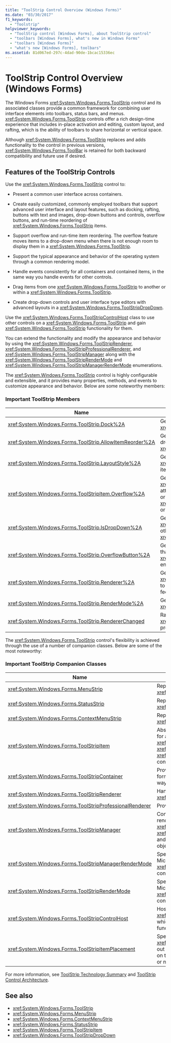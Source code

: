 ```yaml
---
title: "ToolStrip Control Overview (Windows Forms)"
ms.date: "03/30/2017"
f1_keywords: 
  - "Toolstrip"
helpviewer_keywords: 
  - "ToolStrip control [Windows Forms], about ToolStrip control"
  - "toolbars [Windows Forms], what's new in Windows Forms"
  - "toolbars [Windows Forms]"
  - "what's new [Windows Forms], toolbars"
ms.assetid: 81d067ed-297c-4dad-90de-1bcac15336ec
---
```

# ToolStrip Control Overview (Windows Forms)
The Windows Forms <xref:System.Windows.Forms.ToolStrip> control and its associated classes provide a common framework for combining user interface elements into toolbars, status bars, and menus. <xref:System.Windows.Forms.ToolStrip> controls offer a rich design-time experience that includes in-place activation and editing, custom layout, and rafting, which is the ability of toolbars to share horizontal or vertical space.  
  
 Although <xref:System.Windows.Forms.ToolStrip> replaces and adds functionality to the control in previous versions, <xref:System.Windows.Forms.ToolBar> is retained for both backward compatibility and future use if desired.  
  
## Features of the ToolStrip Controls  
 Use the <xref:System.Windows.Forms.ToolStrip> control to:  
  
-   Present a common user interface across containers.  
  
-   Create easily customized, commonly employed toolbars that support advanced user interface and layout features, such as docking, rafting, buttons with text and images, drop-down buttons and controls, overflow buttons, and run-time reordering of <xref:System.Windows.Forms.ToolStrip> items.  
  
-   Support overflow and run-time item reordering. The overflow feature moves items to a drop-down menu when there is not enough room to display them in a <xref:System.Windows.Forms.ToolStrip>.  
  
-   Support the typical appearance and behavior of the operating system through a common rendering model.  
  
-   Handle events consistently for all containers and contained items, in the same way you handle events for other controls.  
  
-   Drag items from one <xref:System.Windows.Forms.ToolStrip> to another or within a <xref:System.Windows.Forms.ToolStrip>.  
  
-   Create drop-down controls and user interface type editors with advanced layouts in a <xref:System.Windows.Forms.ToolStripDropDown>.  
  
 Use the <xref:System.Windows.Forms.ToolStripControlHost> class to use other controls on a <xref:System.Windows.Forms.ToolStrip> and gain <xref:System.Windows.Forms.ToolStrip> functionality for them.  
  
 You can extend the functionality and modify the appearance and behavior by using the <xref:System.Windows.Forms.ToolStripRenderer>, <xref:System.Windows.Forms.ToolStripProfessionalRenderer>, and <xref:System.Windows.Forms.ToolStripManager> along with the <xref:System.Windows.Forms.ToolStripRenderMode> and <xref:System.Windows.Forms.ToolStripManagerRenderMode> enumerations.  
  
 The <xref:System.Windows.Forms.ToolStrip> control is highly configurable and extensible, and it provides many properties, methods, and events to customize appearance and behavior. Below are some noteworthy members:  
  
### Important ToolStrip Members  
  
|Name|Description|  
|----------|-----------------|  
|<xref:System.Windows.Forms.ToolStrip.Dock%2A>|Gets or sets which edge of the parent container a <xref:System.Windows.Forms.ToolStrip> is docked to.|  
|<xref:System.Windows.Forms.ToolStrip.AllowItemReorder%2A>|Gets or sets a value indicating whether drag-and-drop and item reordering are handled privately by the <xref:System.Windows.Forms.ToolStrip> class.|  
|<xref:System.Windows.Forms.ToolStrip.LayoutStyle%2A>|Gets or sets a value indicating how the <xref:System.Windows.Forms.ToolStrip> lays out its items.|  
|<xref:System.Windows.Forms.ToolStripItem.Overflow%2A>|Gets or sets whether a <xref:System.Windows.Forms.ToolStripItem> is attached to the <xref:System.Windows.Forms.ToolStrip> or <xref:System.Windows.Forms.ToolStripOverflowButton> or can float between the two.|  
|<xref:System.Windows.Forms.ToolStrip.IsDropDown%2A>|Gets a value indicating whether a <xref:System.Windows.Forms.ToolStripItem> displays other items in a drop-down list when the <xref:System.Windows.Forms.ToolStripItem> is clicked.|  
|<xref:System.Windows.Forms.ToolStrip.OverflowButton%2A>|Gets the <xref:System.Windows.Forms.ToolStripItem> that is the overflow button for a <xref:System.Windows.Forms.ToolStrip> with overflow enabled.|  
|<xref:System.Windows.Forms.ToolStrip.Renderer%2A>|Gets or sets a <xref:System.Windows.Forms.ToolStripRenderer> used to customize the appearance and behavior (look and feel) of a <xref:System.Windows.Forms.ToolStrip>.|  
|<xref:System.Windows.Forms.ToolStrip.RenderMode%2A>|Gets or sets the painting styles to be applied to the <xref:System.Windows.Forms.ToolStrip>.|  
|<xref:System.Windows.Forms.ToolStrip.RendererChanged>|Raised when the <xref:System.Windows.Forms.ToolStrip.Renderer%2A> property changes.|  
  
 The <xref:System.Windows.Forms.ToolStrip> control's flexibility is achieved through the use of a number of companion classes. Below are some of the most noteworthy:  
  
### Important ToolStrip Companion Classes  
  
|Name|Description|  
|----------|-----------------|  
|<xref:System.Windows.Forms.MenuStrip>|Replaces and adds functionality to the <xref:System.Windows.Forms.MainMenu> class.|  
|<xref:System.Windows.Forms.StatusStrip>|Replaces and adds functionality to the <xref:System.Windows.Forms.StatusBar> class.|  
|<xref:System.Windows.Forms.ContextMenuStrip>|Replaces and adds functionality to the <xref:System.Windows.Forms.ContextMenu> class.|  
|<xref:System.Windows.Forms.ToolStripItem>|Abstract base class that manages events and layout for all the elements that a <xref:System.Windows.Forms.ToolStrip>, <xref:System.Windows.Forms.ToolStripControlHost>, or <xref:System.Windows.Forms.ToolStripDropDown> can contain.|  
|<xref:System.Windows.Forms.ToolStripContainer>|Provides a container with a panel on each side of the form in which controls can be arranged in various ways.|  
|<xref:System.Windows.Forms.ToolStripRenderer>|Handles the painting functionality for <xref:System.Windows.Forms.ToolStrip> objects.|  
|<xref:System.Windows.Forms.ToolStripProfessionalRenderer>|Provides Microsoft Office-style appearance.|  
|<xref:System.Windows.Forms.ToolStripManager>|Controls <xref:System.Windows.Forms.ToolStrip> rendering and rafting, and the merging of <xref:System.Windows.Forms.MenuStrip>, <xref:System.Windows.Forms.ToolStripDropDownMenu>, and <xref:System.Windows.Forms.ToolStripMenuItem> objects.|  
|<xref:System.Windows.Forms.ToolStripManagerRenderMode>|Specifies the painting style (custom, Windows XP, or Microsoft Office Professional) applied to multiple <xref:System.Windows.Forms.ToolStrip> objects contained in a form.|  
|<xref:System.Windows.Forms.ToolStripRenderMode>|Specifies the painting style (custom, Windows XP, or Microsoft Office Professional) applied to one <xref:System.Windows.Forms.ToolStrip> object contained in a form.|  
|<xref:System.Windows.Forms.ToolStripControlHost>|Hosts other controls that are not specifically <xref:System.Windows.Forms.ToolStrip> controls but for which you want <xref:System.Windows.Forms.ToolStrip> functionality.|  
|<xref:System.Windows.Forms.ToolStripItemPlacement>|Specifies whether a <xref:System.Windows.Forms.ToolStripItem> is to be laid out on the main <xref:System.Windows.Forms.ToolStrip>, on the overflow <xref:System.Windows.Forms.ToolStrip>, or neither.|  
  
 For more information, see [ToolStrip Technology Summary](../../../../docs/framework/winforms/controls/toolstrip-technology-summary.md) and [ToolStrip Control Architecture](../../../../docs/framework/winforms/controls/toolstrip-control-architecture.md).  
  
## See also
- <xref:System.Windows.Forms.ToolStrip>
- <xref:System.Windows.Forms.MenuStrip>
- <xref:System.Windows.Forms.ContextMenuStrip>
- <xref:System.Windows.Forms.StatusStrip>
- <xref:System.Windows.Forms.ToolStripItem>
- <xref:System.Windows.Forms.ToolStripDropDown>
